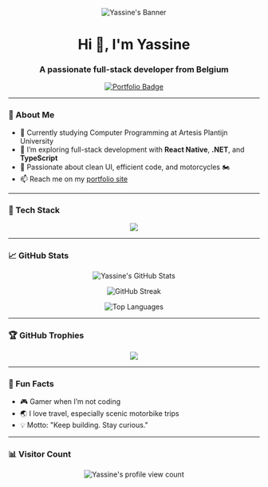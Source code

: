 <p align="center">
  <img src="https://capsule-render.vercel.app/api?type=waving&color=0d3b50&height=200&section=header&text=Yassine%20Benmendour&fontSize=40&fontColor=ffffff" alt="Yassine's Banner" />
</p>

<h1 align="center">Hi 👋, I'm Yassine</h1>
<h3 align="center">A passionate full-stack developer from Belgium</h3>

<p align="center">
  <a href="https://yassinedev-portfolio.vercel.app/" target="_blank">
    <img src="https://img.shields.io/badge/Portfolio-Visit-yellow?style=for-the-badge&logo=vercel" alt="Portfolio Badge"/>
  </a>
</p>

---

### 🧠 About Me

- 🔭 Currently studying Computer Programming at Artesis Plantijn University  
- 🌱 I’m exploring full-stack development with **React Native**, **.NET**, and **TypeScript**  
- 🚀 Passionate about clean UI, efficient code, and motorcycles 🏍️  
- 📫 Reach me on my [portfolio site](https://yassinedev-portfolio.vercel.app/)

---

### 🚀 Tech Stack

<p align="center">
  <img src="https://skillicons.dev/icons?i=react,mongodb,nodejs,ts,js,html,css,cs,dotnet" />
</p>

---

### 📈 GitHub Stats

<p align="center">
  <img src="https://github-readme-stats.vercel.app/api?username=ybn0223&show_icons=true&theme=radical" alt="Yassine's GitHub Stats" />
</p>

<p align="center">
  <img src="https://streak-stats.demolab.com?user=ybn0223&theme=radical&hide_border=true" alt="GitHub Streak" />
</p>

<p align="center">
  <img src="https://github-readme-stats.vercel.app/api/top-langs/?username=ybn0223&layout=compact&theme=radical" alt="Top Languages" />
</p>

---

### 🏆 GitHub Trophies

<p align="center">
  <img src="https://github-profile-trophy.vercel.app/?username=ybn0223&theme=darkhub&no-bg=true&margin-w=15" />
</p>

---

### 📍 Fun Facts

- 🎮 Gamer when I’m not coding
- 🌏 I love travel, especially scenic motorbike trips
- 💡 Motto: "Keep building. Stay curious."

---

### 📊 Visitor Count

<p align="center">
  <img src="https://komarev.com/ghpvc/?username=ybn0223&style=flat-square&color=blue" alt="Yassine's profile view count" />
</p>
